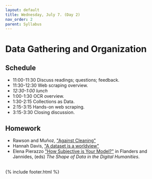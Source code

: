 ```yaml
---
layout: default
title: Wednesday, July 7. (Day 2)
nav_order: 2
parent: Syllabus
---
```

# Data Gathering and Organization

## Schedule

* 11:00-11:30 Discuss readings; questions; feedback.
* 11:30-12:30 Web scraping overview.
* _12:30-1:00 lunch_
* 1:00-1:30 OCR overview.
* 1:30-2:15 Collections as Data.
* 2:15-3:15 Hands-on web scraping.
* 3:15-3:30 Closing discussion.

## Homework

* Rawson and Muñoz, ["Against Cleaning"](https://dhdebates.gc.cuny.edu/read/untitled-f2acf72c-a469-49d8-be35-67f9ac1e3a60/section/07154de9-4903-428e-9c61-7a92a6f22e51)
* Hannah Davis, ["A dataset is a worldview"](https://towardsdatascience.com/a-dataset-is-a-worldview-5328216dd44d)
* Elena Pierazzo ["How Subjective is Your Model?"](https://search.library.brown.edu/catalog/b8986701) in Flanders and Jannides, (eds) _The Shape of Data in the Digital Humanities_.




<br/>
{% include footer.html %}
